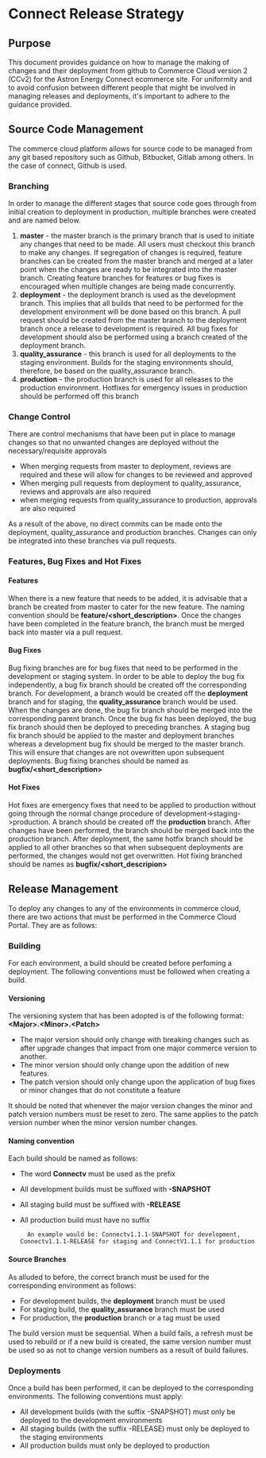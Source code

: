# Connect Release Strategy

## Purpose
This document provides guidance on how to manage the making of changes and their deployment from github to Commerce Cloud version 2 (CCv2) for the Astron Energy Connect ecommerce site. For uniformity and to avoid confusion between different people that might be involved in managing releases and deployments, it's important to adhere to the guidance provided. 

## Source Code Management
The commerce cloud platform allows for source code to be managed from any git based repository such as Github, Bitbucket, Gitlab among others. In the case of connect, Github is used. 

### Branching 
In order to manage the different stages that source code goes through from initial creation to deployment in production, multiple branches were created and are named below. 

 1. **master** - the master branch is the primary branch that is used to initiate any changes that need to be made. All users must checkout this branch to make any changes. If segregation of changes is required, feature branches can be created from the master branch and merged at a later point when the changes are ready to be integrated into the master branch. Creating feature branches for features or bug fixes is encouraged when multiple changes are being made concurrently. 
 2. **deployment** - the deployment branch is used as the development branch. This implies that all builds that need to be performed for the development environment will be done based on this branch. A pull request should be created from the master branch to the deployment branch once a release to development is required. All bug fixes for development should also be performed using a branch created of the deployment branch. 
 3. **quality_assurance** - this branch is used for all deployments to the staging environment. Builds for the staging environments should, therefore, be based on the quality_assurance branch. 
 4. **production** - the production branch is used for all releases to the production environment. Hotfixes for emergency issues in production should be performed off this branch

### Change Control
There are control mechanisms that have been put in place to manage changes so that no unwanted changes are deployed without the necessary/requisite approvals

-	When merging requests from master to deployment, reviews are required and these will allow for changes to be reviewed and approved 
-	When merging pull requests from deployment to quality_assurance, reviews and approvals are also required 
-	when merging requests from quality_assurance to production, approvals are also required

As a result of the above, no direct commits can be made onto the deployment, quality_assurance and production branches. Changes can only be integrated into these branches via pull requests. 

### Features, Bug Fixes and Hot Fixes
#### Features
When there is a new feature that needs to be added, it is advisable that a branch be created from master to cater for the new feature. The naming convention should be **feature/<short_description>**. Once the changes have been completed in the feature branch, the branch must be merged back into master via a pull request. 

#### Bug Fixes
Bug fixing branches are for bug fixes that need to be performed in the development or staging system. In order to be able to deploy the bug fix independently, a bug fix branch should be created off the corresponding branch. For development, a branch would be created off the **deployment** branch and for staging, the **quality_assurance** branch would be used.  When the changes are done, the bug fix branch should be merged into the corresponding parent branch. Once the bug fix has been deployed, the bug fix branch should then be deployed to preceding branches. A staging bug fix branch should be applied to the master and deployment branches whereas a development bug fix should be merged to the master branch. This will ensure that changes are not ovewritten upon subsequent deployments. Bug fixing branches should be named as **bugfix/<short_description>**
#### Hot Fixes
Hot fixes are emergency fixes that need to be applied to production without going through the normal change procedure of development->staging->production. A branch should be created off the **production** branch. After changes have been performed, the branch should be merged back into the production branch. After deployment, the same hotfix branch should be applied to all other branches so that when subsequent deployments are performed, the changes would not get overwritten. Hot fixing branched should be names as **bugfix/<short_descripion>**

## Release Management
To deploy any changes to any of the environments in commerce cloud, there are two actions that must be performed in the Commerce Cloud Portal.  They are as follows:

### Building 
For each environment, a build should be created before perfoming a deployment. The following conventions must be followed when creating a build. 
	
#### Versioning 
 The versioning system that has been adopted is of the following format: **\<Major>.\<Minor>.\<Patch>**
	 
 - The major version should only change with breaking changes such as after upgrade changes that impact from one major commerce version to another. 
 - The minor version should only change upon the addition of new features. 
 - The patch version should only change upon the application of bug fixes or minor changes that do not constitute a feature
 
 It should be noted that whenever the major version changes the minor and patch version numbers must be reset to zero. The same applies to the patch version number when the minor version number changes. 
 
#### Naming convention 
Each build should be named as follows:
 - The word **Connectv** must be used as the prefix
 - All development builds must be suffixed with **-SNAPSHOT**
 - All staging build must be suffixed with **-RELEASE** 
 - All production build must have no suffix
 
		 An example would be: Connectv1.1.1-SNAPSHOT for development, Connectv1.1.1-RELEASE for staging and ConnectV1.1.1 for production

#### Source Branches
As alluded to before, the correct branch must be used for the corresponding environment as follows:

 - For development builds, the **deployment** branch must be used
 - For staging build, the **quality_assurance** branch must be used 
 - For production, the **production** branch or a tag must be used

The build version must be sequential. When a build fails, a refresh must be used to rebuild or if a new build is created, the same version number must be used so as not to change version numbers as a result of build failures. 

### Deployments
Once a build has been performed, it can be deployed to the corresponding environments. The following conventions must apply:
- All development builds (with the suffix -SNAPSHOT) must only be deployed to the development environments
- All staging builds (with the suffix -RELEASE) must only be deployed to the staging environments
- All production builds must only be deployed to production 


	 

<!--stackedit_data:
eyJoaXN0b3J5IjpbMTI0NDExMjI0OSwtMTAyMTkwNzIzNSwxNj
M2NDg3NzMsLTI0MTgyOTAwNywxMjE4ODY0MjYwLDExMTYwNDI5
MDZdfQ==
-->